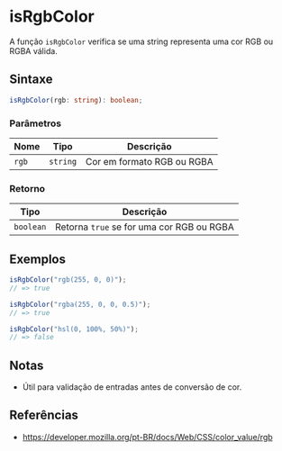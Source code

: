 # isRgbColor

A função `isRgbColor` verifica se uma string representa uma cor RGB ou RGBA válida.

## Sintaxe

```typescript
isRgbColor(rgb: string): boolean;
```

### Parâmetros

| Nome    | Tipo      | Descrição                 |
|---------|-----------|---------------------------|
| `rgb`   | `string`  | Cor em formato RGB ou RGBA |

### Retorno

| Tipo       | Descrição                                 |
|------------|-------------------------------------------|
| `boolean`  | Retorna `true` se for uma cor RGB ou RGBA  |

## Exemplos

```typescript
isRgbColor("rgb(255, 0, 0)");
// => true

isRgbColor("rgba(255, 0, 0, 0.5)");
// => true

isRgbColor("hsl(0, 100%, 50%)");
// => false
```

## Notas

* Útil para validação de entradas antes de conversão de cor.

## Referências

* https://developer.mozilla.org/pt-BR/docs/Web/CSS/color_value/rgb